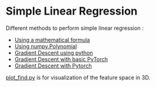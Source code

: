 # Simple Linear Regression
Different methods to perform simple linear regression :
- [Using a mathematical formula](formula.py)
- [Using numpy.Polynomial](poly_fit.py)
- [Gradient Descent using python](gd_np.py)
- [Gradient Descent with basic PyTorch](gd_basic_pyt.py)
- [Gradient Descent with Pytorch](gd_pyt.py)

[plot_find.py](plot_find.py) is for visualization of the feature space in 3D.